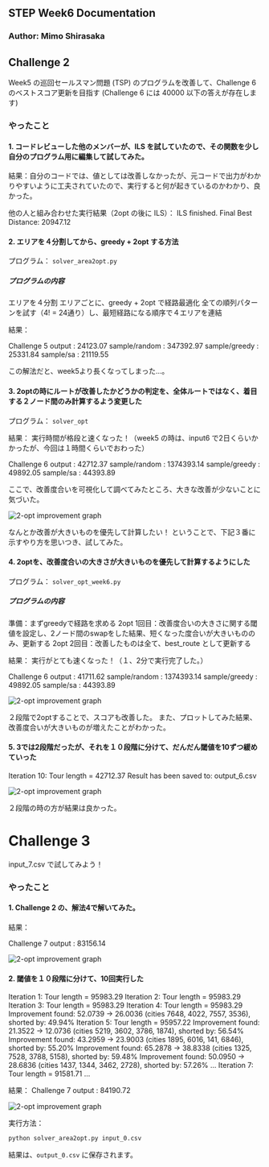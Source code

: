 ## STEP Week6 Documentation
### Author: Mimo Shirasaka

## Challenge 2
Week5 の巡回セールスマン問題 (TSP) のプログラムを改善して、Challenge 6 のベストスコア更新を目指す
(Challenge 6 には 40000 以下の答えが存在します)

### やったこと
#### 1. コードレビューした他のメンバーが、ILS を試していたので、その関数を少し自分のプログラム用に編集して試してみた。
結果：自分のコードでは、値としては改善しなかったが、元コードで出力がわかりやすいように工夫されていたので、実行すると何が起きているのかわかり、良かった。

他の人と組み合わせた実行結果（2opt の後に ILS）：
ILS finished. Final Best Distance: 20947.12


#### 2. エリアを４分割してから、greedy + 2opt する方法

プログラム： `solver_area2opt.py`

##### プログラムの内容
エリアを４分割
エリアごとに、greedy + 2opt で経路最適化
全ての順列パターンを試す（4! = 24通り）し、最短経路になる順序で４エリアを連結

結果：

Challenge 5
output          :   24123.07
sample/random   :  347392.97
sample/greedy   :   25331.84
sample/sa       :   21119.55

この解法だと、week5より長くなってしまった…。


#### 3. 2optの時にルートが改善したかどうかの判定を、全体ルートではなく、着目する２ノード間のみ計算するよう変更した
プログラム：
`solver_opt`

結果：
実行時間が格段と速くなった！（week5 の時は、input6 で2日くらいかかったが、今回は１時間くらいでおわった）

Challenge 6
output          :   42712.37
sample/random   : 1374393.14
sample/greedy   :   49892.05
sample/sa       :   44393.89

ここで、改善度合いを可視化して調べてみたところ、大きな改善が少ないことに気づいた。　

![2-opt improvement graph](two_opt_inp6.png)

なんとか改善が大きいものを優先して計算したい！
ということで、下記３番に示すやり方を思いつき、試してみた。


#### 4. 2optを、改善度合いの大きさが大きいものを優先して計算するようにした
プログラム：
`solver_opt_week6.py`

##### プログラムの内容
準備：まずgreedyで経路を求める
2opt 1回目：改善度合いの大きさに関する閾値を設定し、2ノード間のswapをした結果、短くなった度合いが大きいもののみ、更新する
2opt 2回目：改善したものは全て、best_route として更新する

結果：
実行がとても速くなった！（１、2分で実行完了した。）

Challenge 6
output          :   41711.62
sample/random   : 1374393.14
sample/greedy   :   49892.05
sample/sa       :   44393.89


![2-opt improvement graph](two_opt_85-100_inp6.png)

２段階で2optすることで、スコアも改善した。
また、プロットしてみた結果、改善度合いが大きいものが増えたことがわかった。

#### 5. 3では2段階だったが、それを１０段階に分けて、だんだん閾値を10ずつ緩めていった

Iteration 10: Tour length = 42712.37
Result has been saved to: output_6.csv

![2-opt improvement graph](multi_opt_inp6.png)

２段階の時の方が結果は良かった。

# Challenge 3
input_7.csv で試してみよう！

### やったこと
#### 1. Challenge 2 の、解法4で解いてみた。

結果：

Challenge 7
output          :   83156.14

![2-opt improvement graph](two_opt_85-100_inp7.png)

#### 2. 閾値を１０段階に分けて、10回実行した

Iteration 1: Tour length = 95983.29
Iteration 2: Tour length = 95983.29
Iteration 3: Tour length = 95983.29
Iteration 4: Tour length = 95983.29
Improvement found: 52.0739 -> 26.0036 (cities 7648, 4022, 7557, 3536), shorted by: 49.94%
Iteration 5: Tour length = 95957.22
Improvement found: 21.3522 -> 12.0736 (cities 5219, 3602, 3786, 1874), shorted by: 56.54%
Improvement found: 43.2959 -> 23.9003 (cities 1895, 6016, 141, 6846), shorted by: 55.20%
Improvement found: 65.2878 -> 38.8338 (cities 1325, 7528, 3788, 5158), shorted by: 59.48%
Improvement found: 50.0950 -> 28.6836 (cities 1437, 1344, 3462, 2728), shorted by: 57.26%
...
Iteration 7: Tour length = 91581.71
...

結果：
Challenge 7
output          :   84190.72

![2-opt improvement graph](multi_opt_inp7.png)

実行方法：
```bash
python solver_area2opt.py input_0.csv
```

結果は、`output_0.csv` に保存されます。






